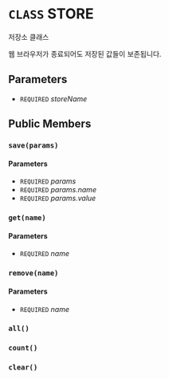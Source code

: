 # `CLASS` STORE
저장소 클래스

웹 브라우저가 종료되어도 저장된 값들이 보존됩니다.

## Parameters
* `REQUIRED` *storeName*

## Public Members

### `save(params)`
#### Parameters
* `REQUIRED` *params*
* `REQUIRED` *params.name*
* `REQUIRED` *params.value*

### `get(name)`
#### Parameters
* `REQUIRED` *name*

### `remove(name)`
#### Parameters
* `REQUIRED` *name*

### `all()`

### `count()`

### `clear()`
